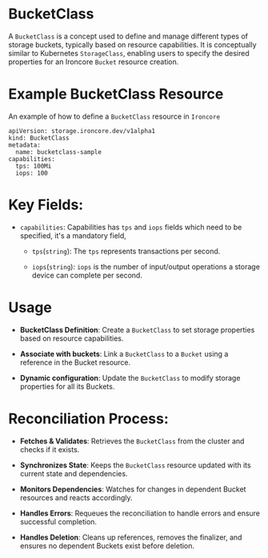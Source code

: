 # BucketClass
A `BucketClass` is a concept used to define and manage different types of storage buckets, typically based on resource capabilities. It is conceptually similar to Kubernetes `StorageClass`, enabling users to specify the desired properties for an Ironcore `Bucket` resource creation.

# Example BucketClass Resource
An example of how to define a `BucketClass` resource in `Ironcore`

```
apiVersion: storage.ironcore.dev/v1alpha1
kind: BucketClass
metadata:
  name: bucketclass-sample
capabilities:
  tps: 100Mi
  iops: 100
```

# Key Fields:

- `capabilities`: Capabilities has `tps` and `iops` fields which need to be specified, it's a mandatory field,
  - `tps`(`string`): The `tps` represents transactions per second.

  - `iops`(`string`):  `iops` is the number of input/output operations a storage device can complete per second.

# Usage

- **BucketClass Definition**: Create a `BucketClass` to set storage properties based on resource capabilities.

- **Associate with buckets**: Link a `BucketClass` to a `Bucket` using a reference in the Bucket resource.

- **Dynamic configuration**: Update the `BucketClass` to modify storage properties for all its Buckets.

# Reconciliation Process:

- **Fetches & Validates**: Retrieves the `BucketClass` from the cluster and checks if it exists.

- **Synchronizes State**: Keeps the `BucketClass` resource updated with its current state and dependencies.

- **Monitors Dependencies**: Watches for changes in dependent Bucket resources and reacts accordingly.

- **Handles Errors**: Requeues the reconciliation to handle errors and ensure successful completion.

- **Handles Deletion**: Cleans up references, removes the finalizer, and ensures no dependent Buckets exist before deletion.
